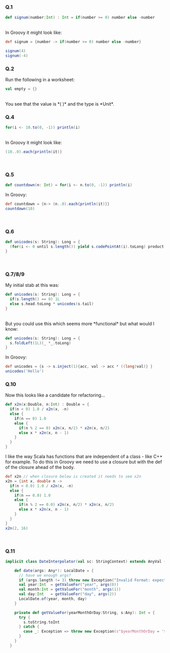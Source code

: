 ### Q.1<br>

```scala
def signum(number:Int) : Int = if(number >= 0) number else -number
```
<br>
In Groovy it might look like:

```groovy
def signum = {number -> if(number >= 0) number else -number}

signum(4)
signum(-4)
```

### Q.2<br>

Run the following in a worksheet:
```scala
val empty = {}
```
<br>
You see that the value is *( )* and the type is *Unit*.
<br>

### Q.4<br>

```scala
for(i <- 10.to(0, -1)) println(i)
```
<br>
In Groovy it might look like:

```groovy
(10..0).each{println(it)}
```
<br>


### Q.5<br>
```scala
def countdown(n: Int) = for(i <- n.to(0, -1)) println(i)
```
In Groovy:
```groovy
def countdown = {n-> (n..0).each{println(it)}}
countdown(10)
```
<br>

### Q.6<br>
```scala
def unicodes(s: String): Long = {
  (for(i <- 0 until s.length()) yield s.codePointAt(i).toLong) product
}  
 ```
<br>

### Q.7/8/9<br>
My initial stab at this was:
```scala
def unicodes(s: String): Long = {
  if(s.length() == 0) 1L
  else s.head.toLong * unicodes(s.tail)
}  
```
<br>
But you could use this which seems more *functional* but what would I know:<br>

```scala
def unicodes(s: String): Long = {
  s.foldLeft(1L)(_ *_.toLong)   
}  
```

In Groovy:
```groovy
def unicodes = {s -> s.inject(1){acc, val -> acc * ((long)val)} } 
unicodes('Hello') 
```

### Q.10<br>
Now this looks like a candidate for refactoring...
```scala
def x2n(x:Double, n:Int) : Double = {
  if(n < 0) 1.0 / x2n(x, -n)
  else {
    if(n == 0) 1.0
    else {
      if(n % 2 == 0) x2n(x, n/2) * x2n(x, n/2)
      else x * x2n(x, n - 1)
    }
  }
}      
```

I like the way Scala has functions that are independent of a class - like C++ for example. To do this in Groovy we need to use a closure but with the def of the closure ahead of the body.
```groovy
def x2n // when closure below is created it needs to see x2n
x2n = {int x, double n ->
  if(n < 0.0) 1.0 / x2n(x, -n)
  else {
    if(n == 0.0) 1.0
    else {
      if(n % 2 == 0.0) x2n(x, n/2) * x2n(x, n/2)
      else x * x2n(x, n - 1)
    }
  }
}
x2n(2, 16)
```

<br>

### Q.11<br>
```scala
implicit class DateInterpolator(val sc: StringContext) extends AnyVal {

    def date(args: Any*): LocalDate = {
      // have we enough args?
      if (args.length != 3) throw new Exception("Invalid Format: expecting '$year-$month-$day'")
      val year:Int  = getValueFor("year", args(0))
      val month:Int = getValueFor("month", args(1))
      val day:Int   = getValueFor("day", args(2))
      LocalDate.of(year, month, day)
    }

    private def getValueFor(yearMonthOrDay:String, s:Any): Int = {
      try {
        s.toString.toInt
      } catch {
        case _: Exception => throw new Exception(s"$yearMonthOrDay = '$s' is not valid Int")
      }
    }
  }  
 ```
<br>

